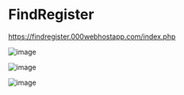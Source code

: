 # FindRegister

https://findregister.000webhostapp.com/index.php

![image](https://github.com/gabrielcaxtanho/findregister/assets/96641560/ad5d904b-b7f9-4eea-bdc8-083e47886448)

![image](https://github.com/gabrielcaxtanho/findregister/assets/96641560/22354768-b1e9-4dac-b487-234c4954c0f6)

![image](https://github.com/gabrielcaxtanho/findregister/assets/96641560/f49080f4-f6e2-4d1e-9fe2-c660c8e9dd60)
